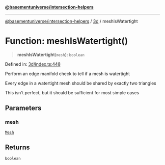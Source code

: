 [**@basementuniverse/intersection-helpers**](../../README.md)

***

[@basementuniverse/intersection-helpers](../../README.md) / [3d](../README.md) / meshIsWatertight

# Function: meshIsWatertight()

> **meshIsWatertight**(`mesh`): `boolean`

Defined in: [3d/index.ts:448](https://github.com/basementuniverse/intersection-helpers/blob/ce8bdda9fbd616d6a406e87a4824e91fffc01d0e/src/3d/index.ts#L448)

Perform an edge manifold check to tell if a mesh is watertight

Every edge in a watertight mesh should be shared by exactly two triangles

This isn't perfect, but it should be sufficient for most simple cases

## Parameters

### mesh

[`Mesh`](../types/type-aliases/Mesh.md)

## Returns

`boolean`

